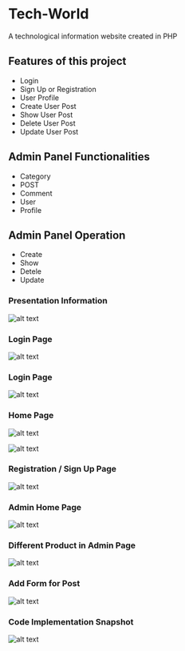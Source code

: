 # Tech-World
A technological information website created in PHP 

<h2>Features of this project</h2>


  - Login
  - Sign Up or Registration 
  - User Profile 
  - Create User Post 
  - Show User Post 
  - Delete User Post 
  - Update User Post 


<h2>Admin Panel Functionalities</h2>

- Category
- POST
- Comment
- User 
- Profile
  
<h2>Admin Panel Operation</h2>

- Create
- Show
- Detele
- Update
  
 <h3>Presentation Information</h3>
 
 ![alt text](https://github.com/FaisalAhmedBijoy/Tech-World-Website/blob/master/imageReadMeTechWorld/techworld9.PNG)
 
 <h3>Login Page</h3>
 
 ![alt text](https://github.com/FaisalAhmedBijoy/Tech-World-Website/blob/master/imageReadMeTechWorld/techworld1.PNG)
 
 <h3>Login Page</h3>
 
 ![alt text](https://github.com/FaisalAhmedBijoy/Tech-World-Website/blob/master/imageReadMeTechWorld/techworld1.PNG)
 
 <h3>Home Page</h3>
 
 ![alt text](https://github.com/FaisalAhmedBijoy/Tech-World-Website/blob/master/imageReadMeTechWorld/techworld2.PNG)
 
 ![alt text](https://github.com/FaisalAhmedBijoy/Tech-World-Website/blob/master/imageReadMeTechWorld/techworld3.PNG)
 
 <h3>Registration / Sign Up Page</h3>
 
 ![alt text](https://github.com/FaisalAhmedBijoy/Tech-World-Website/blob/master/imageReadMeTechWorld/techworld4.PNG)
 
 <h3>Admin Home Page</h3>
 
 ![alt text](https://github.com/FaisalAhmedBijoy/Tech-World-Website/blob/master/imageReadMeTechWorld/techworld5.PNG)

<h3>Different Product in Admin Page</h3>
 
 ![alt text](https://github.com/FaisalAhmedBijoy/Tech-World-Website/blob/master/imageReadMeTechWorld/techworld6.PNG)
 
 <h3>Add Form for Post</h3>
 
 ![alt text](https://github.com/FaisalAhmedBijoy/Tech-World-Website/blob/master/imageReadMeTechWorld/techworld7.PNG)
 
 <h3>Code Implementation Snapshot</h3>
 
 ![alt text](https://github.com/FaisalAhmedBijoy/Tech-World-Website/blob/master/imageReadMeTechWorld/techworld8.PNG)
 
